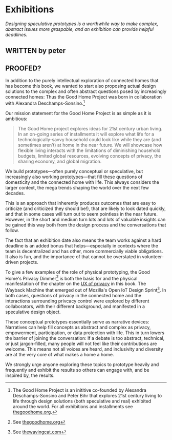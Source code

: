 # Exhibitions

_Designing speculative prototypes is a worthwhile way to make complex, abstract issues more graspable, and an exhibition can provide helpful deadlines._

## WRITTEN by peter
## PROOFED?

In addition to the purely intellectual exploration of connected homes that has become this book, we wanted to start also proposing actual design solutions to the complex and often abstract questions posed by increasingly connected homes: Thus the Good Home Project was born in collaboration with Alexandra Deschamps-Sonsino.[^1]

Our mission statement for the Good Home Project is as simple as it is ambitious:

> The Good Home project explores ideas for 21st century urban living. In an on-going series of installments it will explore what life for a technologically-savvy household could look like while they are (and sometimes aren’t) at home in the near future. We will showcase how flexible living interacts with the limitations of diminishing household budgets, limited global resources, evolving concepts of privacy, the sharing economy, and global migration.

We build prototypes—often purely conceptual or speculative, but increasingly also working prototypes—that fill these questions of domesticity and the connected home with life. This always considers the larger context, the mega trends shaping the world over the next few decades.

This is an approach that inherently produces outcomes that are easy to criticize (and criticized they should be!), that are likely to look dated quickly, and that in some cases will turn out to seem pointless in the near future. However, in the short and medium turn lots and lots of valuable insights can be gained this way both from the design process and the conversations that follow.

The fact that an exhibition date also means the team works against a hard deadline is an added bonus that helps—especially in contexts where the team is decentralized and has other, more commercially viable obligations. It also is fun, and the importance of that cannot be overstated in volunteer-driven projects.

To give a few examples of the role of physical prototyping, the Good Home's Privacy Dimmer[^2] is both the basis for and the physical manifestation of the chapter on the [UX of privacy](ux_of_privacy.md) in this book. The Wayback Machine that emerged out of Mozilla's Open IoT Design Sprint[^3]. In both cases, questions of privacy in the connected home and the interactions surrounding privcacy control were explored by different collaborators, with their different background, and manifested in a speculative design object.

These conceptual prototypes essentially serve as narrative devices: Narratives can help fill concepts as abstract and complex as privacy, empowerment, participation, or data protection with life. This in turn lowers the barrier of joining the conversation: If a debate is too abstract, technical, or just jargon-filled, many people will not feel like their contributions are welcome. This means not all voices are heard, and inclusivity and diversity are at the very core of what makes a home a home. 

We strongly urge anyone exploring these topics to prototype heavily and frequently and exhibit the results so others can engage with, and be inspired by, the results.


[^1]: The Good Home Project is an inititive co-founded by Alexandra Deschamps-Sonsino and Peter Bihr that explores 21st century living to life through design solutions (both speculative and real) exhibited around the world. For all exhibitions and installments see [thegoodhome.org](http://thegoodhome.org).
[^2]: See [thegoodhome.org](http://thegoodhome.org/projects/privacy-dimmer/)
[^3]: See [thewavingcat.com](http://www.thewavingcat.com/2016/04/25/privacy-machines/)
